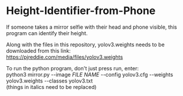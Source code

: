 # Height-Identifier-from-Phone
If someone takes a mirror selfie with their head and phone visible, this program can identify their height.

Along with the files in this repository, yolov3.weights needs to be downloaded from this link:<br />
https://pjreddie.com/media/files/yolov3.weights <br/>

To run the python program, don't just press run, enter: <br />
python3 mirror.py --image _FILE NAME_ --config yolov3.cfg --weights yolov3.weights --classes yolov3.txt <br />
(things in italics need to be replaced)
